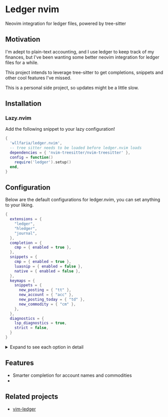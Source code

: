 # Ledger nvim

Neovim integration for ledger files, powered by tree-sitter

## Motivation

I'm adept to plain-text accounting, and I use ledger to keep track of my
finances, but I've been wanting some better neovim integration for ledger
files for a while.

This project intends to leverage tree-sitter to get completions, snippets
and other cool features I've missed.

This is a personal side project, so updates might be a little slow.

## Installation

### Lazy.nvim

Add the following snippet to your lazy configuration!

```lua
{
  'wllfaria/ledger.nvim',
  -- tree sitter needs to be loaded before ledger.nvim loads
  dependencies = { 'nvim-treesitter/nvim-treesitter' },
  config = function()
    require('ledger').setup()
  end,
}
```

## Configuration

Below are the default configurations for ledger.nvim, you can set anything
to your liking.

```lua
{
  extensions = {
    "ledger",
    "hledger",
    "journal",
  },
  completion = {
    cmp = { enabled = true },
  },
  snippets = {
    cmp = { enabled = true },
    luasnip = { enabled = false },
    native = { enabled = false },
  },
  keymaps = {
    snippets = {
      new_posting = { "tt" },
      new_account = { "acc" },
      new_posting_today = { "td" },
      new_commodity = { "cm" },
    },
  },
  diagnostics = {
    lsp_diagnostics = true,
    strict = false,
  }
}
```

<details>
<summary>Expand to see each option in detail</summary>

| option | description |
| ------ | ----------- |
| extensions | which extensions should be considered ledger files |
| completion | which completion engine to display account and commodity completions |

</details>

## Features

- Smarter completion for account names and commodities
-

## Related projects

- [vim-ledger](https://github.com/ledger/vim-ledger)
